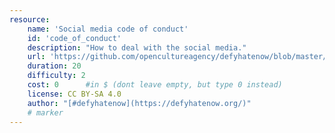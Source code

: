 ```yaml
---
resource:
    name: 'Social media code of conduct'
    id: 'code_of_conduct'
    description: "How to deal with the social media."
    url: 'https://github.com/opencultureagency/defyhatenow/blob/master/CAMEROON/SocialMedia-FieldGuide/social%20media%20code%20of%20conduct.pdf'
    duration: 20     
    difficulty: 2
    cost: 0      #in $ (dont leave empty, but type 0 instead)
    license: CC BY-SA 4.0
    author: "[#defyhatenow](https://defyhatenow.org/)"
    # marker
---
```

